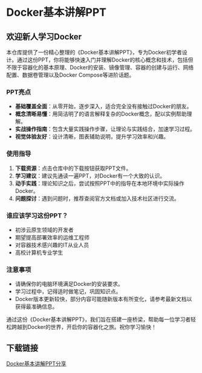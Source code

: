 # Docker基本讲解PPT

## 欢迎新人学习Docker

本仓库提供了一份精心整理的《Docker基本讲解PPT》，专为Docker初学者设计。通过这份PPT，你将能够快速入门并理解Docker的核心概念和技术，包括但不限于容器化的基本原理、Docker的安装、镜像管理、容器的创建与运行、网络配置、数据卷管理以及Docker Compose等进阶话题。

### PPT亮点

- **基础覆盖全面**：从零开始，逐步深入，适合完全没有接触过Docker的朋友。
- **概念清晰易懂**：用简洁明了的语言解释复杂的Docker概念，配以实例帮助理解。
- **实战操作指南**：包含大量实践操作步骤，让理论与实践结合，加速学习过程。
- **视觉体验友好**：设计清晰，图表辅助说明，提升学习效率和兴趣。

### 使用指导

1. **下载资源**：点击仓库中的下载按钮获取PPT文件。
2. **学习建议**：建议先通读一遍PPT，对Docker有一个大致的认识。
3. **动手实践**：理论知识之后，尝试按照PPT中的指导在本地环境中实际操作Docker。
4. **问题探讨**：遇到问题时，推荐查阅官方文档或加入技术社区进行交流。

### 谁应该学习这份PPT？

- 初涉云原生领域的开发者
- 期望提高部署效率的运维工程师
- 对容器技术感兴趣的IT从业人员
- 高校计算机专业学生

### 注意事项

- 请确保你的电脑环境满足Docker的安装要求。
- 学习过程中，记得适时做笔记，巩固知识点。
- Docker版本更新较快，部分内容可能随新版本有所变化，请参考最新文档以获得最准确信息。

通过这份《Docker基本讲解PPT》，我们旨在搭建一座桥梁，帮助每一位学习者轻松跨越到Docker的世界，开启你的容器化之旅。祝你学习愉快！

## 下载链接

[Docker基本讲解PPT分享](https://pan.quark.cn/s/501fb9fd426e)